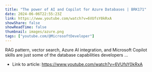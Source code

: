 ```yaml
---
title: "The power of AI and Copilot for Azure Databases | BRK171"
date: 2024-06-06T22:55:23Z
link: https://www.youtube.com/watch?v=6VUfsY0kRxA
showShare: false
showReadTime: false
thumbnail: images/azure.png
tags: ["youtube.com/@MicrosoftDeveloper"]
---
```

RAG pattern, vector search, Azure AI integration, and Microsoft Copilot skills are just some of the database capabilities developers ...

- Link to article: https://www.youtube.com/watch?v=6VUfsY0kRxA
